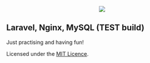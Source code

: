<p align="center"><img src="https://laravel.com/assets/img/components/logo-laravel.svg"></p>

## Laravel, Nginx, MySQL (TEST build)
Just practising and having fun!

Licensed under the [MIT Licence](LICENSE).
